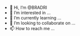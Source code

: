 - 👋 Hi, I’m @BRADRI
- 👀 I’m interested in ...
- 🌱 I’m currently learning ...
- 💞️ I’m looking to collaborate on ...
- 📫 How to reach me ...

<!---
BRADRI/BRADRI is a ✨ special ✨ repository because its `README.md` (this file) appears on your GitHub profile.
You can click the Preview link to take a look at your changes.
--->
